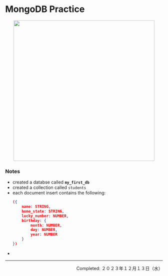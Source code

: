# MongoDB Practice

<div align="center">
<img src="" width="450px" height="auto">
</div>


### Notes

- created a databse called **`my_first_db`**
- created a collection called `students`
- each document insert contains the following:
    ```json
    ({
        name: STRING,
        home_state: STRING,
        lucky_number: NUMBER,
        birthday: {
            month: NUMBER,
            day: NUMBER,
            year: NUMBER
        }
    })
    ```
- 

---
<p align="right">Completed: ２０２３年１２月１３日（水）</p>